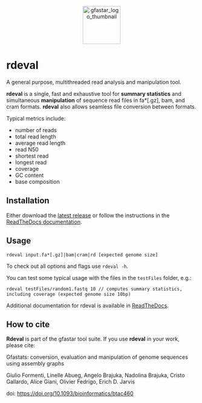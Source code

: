 <p align="center"><img src="docs/images/gfastar_logo_thumbnail.png" alt="gfastar_logo_thumbnail" width="100" /></p>

# rdeval

A general purpose, multithreaded read analysis and manipulation tool.

**rdeval** is a single, fast and exhaustive tool for **summary statistics** and simultaneous **manipulation** of sequence read files in fa\*[.gz], bam, and cram formats. **rdeval** also allows seamless file conversion between formats.

Typical metrics include:

- number of reads
- total read length
- average read length
- read N50
- shortest read
- longest read
- coverage
- GC content
- base composition

## Installation

Either download the [latest release](https://github.com/vgl-hub/rdeval/releases) or follow the instructions in the [ReadTheDocs documentation](https://rdeval-documentation.readthedocs.io/en/latest/usage.html#installation).

## Usage

`rdeval input.fa*[.gz]|bam|cram|rd [expected genome size]`

To check out all options and flags use `rdeval -h`.

You can test some typical usage with the files in the `testFiles` folder, e.g.:

```
rdeval testFiles/random1.fastq 10 // computes summary statistics, including coverage (expected genome size 10bp)
```

Additional documentation for rdeval is available in [ReadTheDocs](https://rdeval-documentation.readthedocs.io/).

## How to cite

**Rdeval** is part of the gfastar tool suite. If you use **rdeval** in your work, please cite:

Gfastats: conversion, evaluation and manipulation of genome sequences using assembly graphs

Giulio Formenti, Linelle Abueg, Angelo Brajuka, Nadolina Brajuka, Cristo Gallardo, Alice Giani, Olivier Fedrigo, Erich D. Jarvis

doi: https://doi.org/10.1093/bioinformatics/btac460
